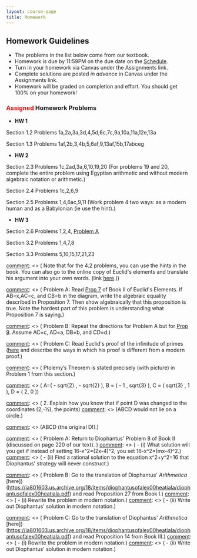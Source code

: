 ```yaml
---
layout: course-page
title: Homework
---
```

[comment]: <> ( <span style="color:red">**This Page is UNDER CONSTRUCTION for SPRING 2025**</span> )

## Homework Guidelines

  * The problems in the list below come from our textbook.
  * Homework is due by 11:59PM on the due date on the [Schedule](https://docs.google.com/spreadsheets/d/e/2PACX-1vRSXy8PBXnJpR7xxhggG7TRmXVr_T20drE4qSHNJthFCJuujuz7XPa606VCXAP73R40e4WRB37YEvSI/pubhtml).  
  * Turn in your homework via Canvas under the Assignments link.
  * Complete solutions are posted _in advance_ in Canvas under the Assignments link. 
  * Homework will be graded on completion and effort.  You should get 100% on your homework!

### <span style="color:red"> Assigned </span> Homework Problems

  * **HW 1**
    
  Section 1.2 Problems 1a,2a,3a,3d,4,5d,6c,7c,9a,10a,11a,12e,13a
  
  Section 1.3 Problems 1af,2b,3,4b,5,6af,9,13af,15b,17abceg

 * **HW 2** 

Section 2.3 Problems 1c,2ad,3a,6,10,19,20 (For problems 19 and 20, complete the entire problem using Egyptian arithmetic and without modern algebraic notation or arithmetic.)

Section 2.4 Problems 1c,2,6,9

Section 2.5 Problems 1,4,6ac,9,11 (Work problem 4 two ways: as a modern human and as a Babylonian (ie use the hint).)

 * **HW 3** 

Section 2.6 Problems 1,2,4, [Problem A]()

Section 3.2 Problems 1,4,7,8

Section 3.3 Problems 5,10,15,17,21,23

 [comment]: <> ( * **HW 4**)
 
[comment]: <> (  Section 3.3 Problem 21)
 
[comment]: <> (  Section 3.4 Problems 4, 8 )
 
[comment]: <> (  Construction Problems A,B,C,D)
 
[comment]: <> (  &nbsp;&nbsp;A: Square a triangle.)
 
 [comment]: <> ( &nbsp;&nbsp;B: Double a circle.)
 
[comment]: <> (  &nbsp;&nbsp;C: Bisect an angle.)
 
[comment]: <> (  &nbsp;&nbsp;D: Trisect a line segment.)

 
[comment]: <> ( Section 3.5 Problems 2, 6)

[comment]: <> ( * **HW 5**)

[comment]: <> ( Section 4.2 Problems 2,3,6,8 )

[comment]: <> ( Note that for the 4.2 problems, you can use the hints in the book. You can also go to the online copy of Euclid's elements and translate his argument into your own words. (link [here](http://aleph0.clarku.edu/~djoyce/elements/elements.html).))

[comment]: <> ( Problem A: Read [Prop 7](http://aleph0.clarku.edu/~djoyce/elements/bookII/propII7.html) of Book II of Euclid's Elements. If AB=x,AC=c, and CB=b in the diagram, write the algebraic equality described in Proposition 7. Then show algebraically that this proposition is true. Note the hardest part of this problem is understanding what Proposition 7 is saying.)

[comment]: <> ( Problem B: Repeat the directions for Problem A but for [Prop 9](http://aleph0.clarku.edu/~djoyce/elements/bookII/propII9.html). Assume AC=c, AD=a, DB=b, and CD=d.)

[comment]: <> ( Section 4.3)

[comment]: <> ( Problem C: Read Euclid's proof of the infinitude of primes ([here](http://aleph0.clarku.edu/~djoyce/elements/bookIX/propIX20.html) and describe the ways in which his proof is different from a modern proof.)

[comment]: <> ( Problem D: Find two open problems in mathematics concerning prime numbers. )

[comment]: <> ( Problem E: Use the Euclidean Algorithm to find the greatest common divisor of 12012 and 1430.)

[comment]: <> ( * **HW 6**)

[comment]: <> ( Section 4.4 Problem 4)

[comment]: <> ( Ptolemy’s Theorem is stated precisely (with picture) in Problem 1 from this section.)

[comment]: <> ( Problem A: Show that Ptolemy’s Theorem applies to every rectangle of sides a and b and then)
[comment]: <> (confirm that the conclusion of Ptolemy’s Theorem is correct for every rectangle.)

[comment]: <> ( Problem B: Let the points A, B, C, and D, have the coordinates below:)

[comment]: <> ( A=( - sqrt{2} , - sqrt{2} ), B = ( - 1 , sqrt{3} ), C = ( sqrt{3} , 1 ), D = ( 2, 0 ))

[comment]: <> ( 1. Show that the points ABCD lie on a circle.)

[comment]: <> ( 2. Explain how you know that if point D was changed to the coordinates (2,-½), the points)
[comment]: <> (ABCD would not lie on a circle.)

[comment]: <> ( 3. Confirm that the conclusion Ptolemy’s Theorem applies to the quadrilateral with corners)
[comment]: <> (ABCD (the original D!).)


[comment]: <> ( Section 4.5 Problems 2,4,5,11)

[comment]: <> ( Problem C: Use modern calculus to find the area of the parabolic segment bounded by y=x^2)
[comment]: <> (and y=x+2)

[comment]: <> ( * **HW 7** )

[comment]: <> ( Section 5.3 Problems 13, 16, 17)

[comment]: <> ( Problem A: Return to Diophantus' Problem 8 of Book II (discussed on page 220 of our text). )
[comment]: <> ( - (i) What solution will you get if instead of setting 16-x^2=(2x-4)^2, you set 16-x^2=(mx-4)^2.)
[comment]: <> ( - (ii) Find a rational solution to the equation x^2+y^2=16 that Diophantus' strategy will never construct.)

[comment]: <> ( Problem B: Go to the translation of Diophantus' *Arithmetica* [here])(https://ia801603.us.archive.org/18/items/diophantusofalex00heatiala/diophantusofalex00heatiala.pdf) and read Proposition 27 from Book I.)
[comment]: <> ( - (i) Rewrite the problem in modern notation.)
[comment]: <> ( - (ii) Write out Diophantus' solution in modern notation.)

[comment]: <> ( Problem C: Go to the translation of Diophantus' *Arithmetica* [here])(https://ia801603.us.archive.org/18/items/diophantusofalex00heatiala/diophantusofalex00heatiala.pdf) and read Proposition 14 from Book III.)
[comment]: <> ( - (i) Rewrite the problem in modern notation.)
[comment]: <> ( - (ii) Write out Diophantus' solution in modern notation.)

[comment]: <> ( Section 5.5 Problems 2, 6, 7)

[comment]: <> ( * **HW 8**)

[comment]: <> ( Section 6.2 Problems 1,2)

[comment]: <> ( Section 7.3 Problems 1a, 3ab, 5)

[comment]: <> ( Section 8.2 Problem 3  )

